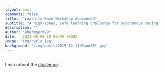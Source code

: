```yaml
---
layout: post
comments: false
title:  "Learn-to-Race Workshop Announced"
subtitle: "A high-speed, safe learning challenge for autonomous racing"
description: ""
author: "@hermgerm29"
date:   2021-08-06 10:00:00 +0002
image: 'img/carla.jpg'
background: '/img/posts/2019-12-11/Bann001.jpg'
---
```


<div class="container" style="margin-top:30px;margin-bottom:30px;">
    <p>Learn about the <a href="https://learn-to-race.org/learn-to-race-challenge/">challenge</a>.</p>
</div>
